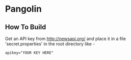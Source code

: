 # Pangolin

## How To Build

Get an API key from http://newsapi.org/ and place it in a file 'secret.properties' in the root directory like -
```
apikey="YOUR KEY HERE"
```
